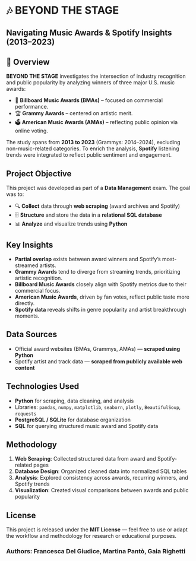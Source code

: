 

# 🎶 BEYOND THE STAGE

## Navigating Music Awards & Spotify Insights (2013–2023)



## 🎯 Overview

**BEYOND THE STAGE** investigates the intersection of industry recognition and public popularity by analyzing winners of three major U.S. music awards:

* 🎵 **Billboard Music Awards (BMAs)** – focused on commercial performance.
* 🏆 **Grammy Awards** – centered on artistic merit.
* 🗳 **American Music Awards (AMAs)** – reflecting public opinion via online voting.

The study spans from **2013 to 2023** (Grammys: 2014–2024), excluding non-music-related categories. To enrich the analysis, **Spotify** listening trends were integrated to reflect public sentiment and engagement.


## Project Objective

This project was developed as part of a **Data Management** exam. The goal was to:

* 🔍 **Collect** data through **web scraping** (award archives and Spotify)
* 🗄️ **Structure** and store the data in a **relational SQL database**
* 📊 **Analyze** and visualize trends using **Python**


##  Key Insights

* **Partial overlap** exists between award winners and Spotify’s most-streamed artists.
* **Grammy Awards** tend to diverge from streaming trends, prioritizing artistic recognition.
* **Billboard Music Awards** closely align with Spotify metrics due to their commercial focus.
* **American Music Awards**, driven by fan votes, reflect public taste more directly.
* **Spotify data** reveals shifts in genre popularity and artist breakthrough moments.



##  Data Sources

* Official award websites (BMAs, Grammys, AMAs) — **scraped using Python**
* Spotify artist and track data — **scraped from publicly available web content**



## Technologies Used

* **Python** for scraping, data cleaning, and analysis
* Libraries: `pandas`, `numpy`, `matplotlib`, `seaborn`, `plotly`, `BeautifulSoup`, `requests`
* **PostgreSQL / SQLite** for database organization
* **SQL** for querying structured music award and Spotify data


## Methodology

1. **Web Scraping**: Collected structured data from award and Spotify-related pages
2. **Database Design**: Organized cleaned data into normalized SQL tables
3. **Analysis**: Explored consistency across awards, recurring winners, and Spotify trends
4. **Visualization**: Created visual comparisons between awards and public popularity


## License

This project is released under the **MIT License** — feel free to use or adapt the workflow and methodology for research or educational purposes.


### Authors: Francesca Del Giudice, Martina Pantò, Gaia Righetti

